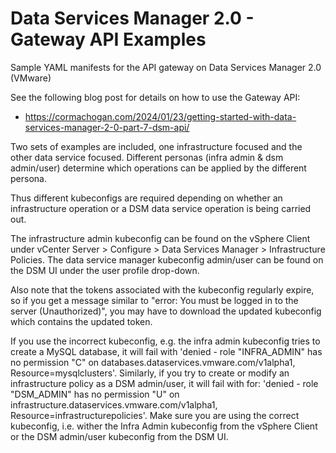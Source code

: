 # Data Services Manager 2.0 - Gateway API Examples
Sample YAML manifests for the API gateway on Data Services Manager 2.0 (VMware)

See the following blog post for details on how to use the Gateway API:
- https://cormachogan.com/2024/01/23/getting-started-with-data-services-manager-2-0-part-7-dsm-api/
  
Two sets of examples are included, one infrastructure focused and the other data service focused.
Different personas (infra admin & dsm admin/user) determine which operations can be applied by the different persona.

Thus different kubeconfigs are required depending on whether an infrastructure operation or a DSM data service operation is being carried out.

The infrastructure admin kubeconfig can be found on the vSphere Client under vCenter Server > Configure > Data Services Manager > Infrastructure Policies.
The data service manager kubeconfig admin/user can be found on the DSM UI under the user profile drop-down.

Also note that the tokens associated with the kubeconfig regularly expire, so if you get a message similar to "error: You must be logged in to the server (Unauthorized)", you may have to download the updated kubeconfig which contains the updated token.

If you use the incorrect kubeconfig, e.g. the infra admin kubeconfig tries to create a MySQL database, it will fail with 'denied - role "INFRA_ADMIN" has no permission "C" on databases.dataservices.vmware.com/v1alpha1, Resource=mysqlclusters'. Similarly, if you try to create or modify an infrastructure policy as a DSM admin/user, it will fail with for: 'denied - role "DSM_ADMIN" has no permission "U" on infrastructure.dataservices.vmware.com/v1alpha1, Resource=infrastructurepolicies'.  Make sure you are using the correct kubeconfig, i.e. wither the Infra Admin kubeconfig from the vSphere Client or the DSM admin/user kubeconfig from the DSM UI.
